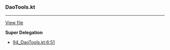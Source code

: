 ### DaoTools.kt
---
[View file](../files/94_DaoTools.kt)

**Super Delegation**

 - [94_DaoTools.kt:6:51](../files/94_DaoTools.kt#L6)
